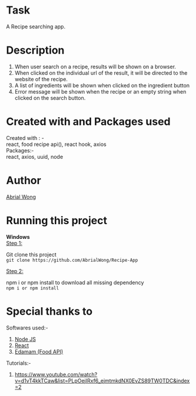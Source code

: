 # Task
A Recipe searching app. 

# Description
1) When user search on a recipe, results will be shown on a browser. 
2) When clicked on the individual url of the result, it will be directed to the website of the recipe. 
3) A list of ingredients will be shown when clicked on the ingredient button
4) Error message will be shown when the recipe or an empty string when clicked on the search button.


# Created with and Packages used
Created with : -<br>
react, food recipe api(), react hook, axios<br>
Packages:-<br>
 react, axios, uuid, node

# Author
<a href="https://github.com/AbrialWong">Abrial Wong</a>

# Running this project
<b>Windows<br></b>
<u>Step 1:</u><br>

Git clone this project<br>
`git clone https://github.com/AbrialWong/Recipe-App` <br>

<u>Step 2:</u><br>

npm i or npm install to download all missing dependency<br>
`npm i or npm install` <br>

# Special thanks to
Softwares used:-
1) <a href="https://nodejs.org/en/">Node JS</a> 
2) <a href="https://reactjs.org/">React</a>
3) <a href="https://developer.edamam.com/">Edamam (Food API)</a>

Tutorials:-
1) https://www.youtube.com/watch?v=d1vT4kkTCaw&list=PLpOejIRxf6_ejmtmkdNX0EvZS89TW0TDC&index=2